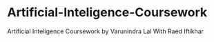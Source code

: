 # Artificial-Inteligence-Coursework
Artificial Inteligence Coursework by Varunindra Lal With Raed Iftikhar
